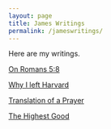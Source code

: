 ```yaml
---
layout: page
title: James Writings
permalink: /jameswritings/
---
```


Here are my writings.

[On Romans 5:8](https://www.stim.blog/romans/)

[Why I left Harvard](https://www.stim.blog/harvard/)

[Translation of a Prayer](https://www.stim.blog/prayer/)

[The Highest Good](https://www.stim.blog/highest/)